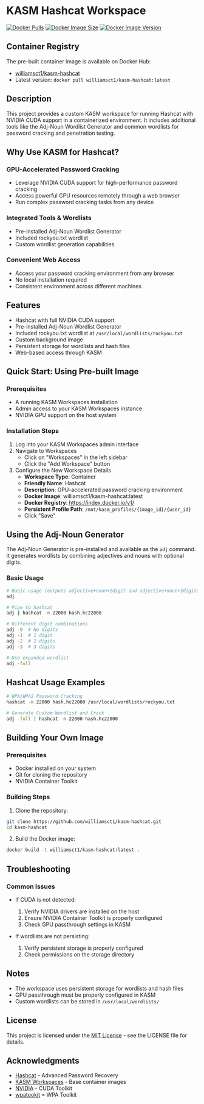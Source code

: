 # KASM Hashcat Workspace
[![Docker Pulls](https://img.shields.io/docker/pulls/williamsct1/kasm-hashcat)](https://hub.docker.com/r/williamsct1/kasm-hashcat)
[![Docker Image Size](https://img.shields.io/docker/image-size/williamsct1/kasm-hashcat/latest)](https://hub.docker.com/r/williamsct1/kasm-hashcat)
[![Docker Image Version](https://img.shields.io/docker/v/williamsct1/kasm-hashcat/latest)](https://hub.docker.com/r/williamsct1/kasm-hashcat/tags)

## Container Registry
The pre-built container image is available on Docker Hub:
- [williamsct1/kasm-hashcat](https://hub.docker.com/r/williamsct1/kasm-hashcat)
- Latest version: `docker pull williamsct1/kasm-hashcat:latest`

## Description
This project provides a custom KASM workspace for running Hashcat with NVIDIA CUDA support in a containerized environment. It includes additional tools like the Adj-Noun Wordlist Generator and common wordlists for password cracking and penetration testing.

## Why Use KASM for Hashcat?
### GPU-Accelerated Password Cracking
- Leverage NVIDIA CUDA support for high-performance password cracking
- Access powerful GPU resources remotely through a web browser
- Run complex password cracking tasks from any device

### Integrated Tools & Wordlists
- Pre-installed Adj-Noun Wordlist Generator
- Included rockyou.txt wordlist
- Custom wordlist generation capabilities

### Convenient Web Access
- Access your password cracking environment from any browser
- No local installation required
- Consistent environment across different machines

## Features
- Hashcat with full NVIDIA CUDA support
- Pre-installed Adj-Noun Wordlist Generator
- Included rockyou.txt wordlist at `/usr/local/wordlists/rockyou.txt`
- Custom background image
- Persistent storage for wordlists and hash files
- Web-based access through KASM

## Quick Start: Using Pre-built Image
### Prerequisites
- A running KASM Workspaces installation
- Admin access to your KASM Workspaces instance
- NVIDIA GPU support on the host system

### Installation Steps
1. Log into your KASM Workspaces admin interface
2. Navigate to Workspaces
   - Click on "Workspaces" in the left sidebar
   - Click the "Add Workspace" button
3. Configure the New Workspace Details
   - **Workspace Type**: Container
   - **Friendly Name**: Hashcat
   - **Description**: GPU-accelerated password cracking environment
   - **Docker Image**: williamsct1/kasm-hashcat:latest
   - **Docker Registry**: https://index.docker.io/v1/
   - **Persistent Profile Path**: `/mnt/kasm_profiles/{image_id}/{user_id}`
   - Click "Save"

## Using the Adj-Noun Generator
The Adj-Noun Generator is pre-installed and available as the `adj` command. It generates wordlists by combining adjectives and nouns with optional digits.

### Basic Usage
```bash
# Basic usage (outputs adjective+noun+1digit and adjective+noun+3digits)
adj

# Pipe to hashcat
adj | hashcat -m 22000 hash.hc22000

# Different digit combinations
adj -0  # No digits
adj -1  # 1 digit
adj -2  # 2 digits
adj -3  # 3 digits

# Use expanded wordlist
adj -full
```

## Hashcat Usage Examples
```bash
# WPA/WPA2 Password Cracking
hashcat -m 22000 hash.hc22000 /usr/local/wordlists/rockyou.txt

# Generate Custom Wordlist and Crack
adj -full | hashcat -m 22000 hash.hc22000
```

## Building Your Own Image
### Prerequisites
- Docker installed on your system
- Git for cloning the repository
- NVIDIA Container Toolkit

### Building Steps
1. Clone the repository:
```bash
git clone https://github.com/williamsct1/kasm-hashcat.git
cd kasm-hashcat
```

2. Build the Docker image:
```bash
docker build -t williamsct1/kasm-hashcat:latest .
```

## Troubleshooting
### Common Issues
- If CUDA is not detected:
  1. Verify NVIDIA drivers are installed on the host
  2. Ensure NVIDIA Container Toolkit is properly configured
  3. Check GPU passthrough settings in KASM

- If wordlists are not persisting:
  1. Verify persistent storage is properly configured
  2. Check permissions on the storage directory

## Notes
- The workspace uses persistent storage for wordlists and hash files
- GPU passthrough must be properly configured in KASM
- Custom wordlists can be stored in `/usr/local/wordlists/`

## License
This project is licensed under the [MIT License](LICENSE) - see the LICENSE file for details.

## Acknowledgments
- [Hashcat](https://hashcat.net/hashcat/) - Advanced Password Recovery
- [KASM Workspaces](https://www.kasmweb.com/) - Base container images
- [NVIDIA](https://developer.nvidia.com/cuda-toolkit) - CUDA Toolkit
- [wpatookit](https://github.com/wpatoolkit/Adj-Noun-Wordlist-Generator) = WPA Toolkit
